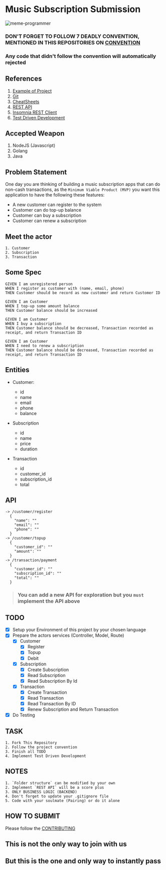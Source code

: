 # Music Subscription Submission

![meme-programmer](https://cupheadmemes.com/wp-content/uploads/2018/08/Best-Programming-Memes-80.jpg) 

### DON'T FORGET TO FOLLOW 7 DEADLY CONVENTION, MENTIONED IN THIS REPOSITORIES ON [CONVENTION](https://github.com/Aldiwildan77/music-subscription/blob/master/CONVENTION.md)
### Any code that didn't follow the convention will automatically rejected

## <b>References</b> 
1. [Example of Project](https://github.com/meong1234/fintech)
2. [Git](https://try.github.io/)
3. [CheatSheets](https://devhints.io/)
4. [REST API](https://restfulapi.net/)
5. [Insomnia REST Client](https://insomnia.rest/)
6. [Test Driven Development](https://www.freecodecamp.org/news/test-driven-development-what-it-is-and-what-it-is-not-41fa6bca02a2/)

## <b>Accepted Weapon</b>
1. NodeJS (Javascript)
2. Golang
3. Java

## <b>Problem Statement</b>
One day you are thinking of building a music subscription apps that can do non-cash transactions, as the `Minimum Viable Product (MVP)` you want this application to have the following these features:

* A new customer can register to the system
* Customer can do top-up balance
* Customer can buy a subscription
* Customer can renew a subscription

## <b>Meet the actor</b>
```
1. Customer
2. Subscription 
3. Transaction
```

## <b>Some Spec</b>
```
GIVEN I am unregistered person
WHEN I register as customer with (name, email, phone)
THEN Customer should be record as new customer and return Customer ID

GIVEN I am Customer
WHEN I top-up some amount balance
THEN Customer balance should be increased

GIVEN I am Customer 
WHEN I buy a subscription
THEN Customer balance should be decreased, Transaction recorded as receipt, and return Transaction ID

GIVEN I am Customer
WHEN I need to renew a subscription
THEN Customer balance should be decreased, Transaction recorded as receipt, and return Transaction ID
```

## <b>Entities</b>
* Customer: 
  * id
  * name
  * email
  * phone
  * balance

* Subscription 
  * id
  * name
  * price
  * duration

* Transaction
  * id
  * customer_id
  * subscription_id
  * total

## <b>API</b>
```
-> /customer/register
  {
    "name": ""
    "email": ""
    "phone": ""
  }
-> /customer/topup
  {
    "customer_id": ""
    "amount": ""
  }
-> /transaction/payment
  {
    "customer_id": ""
    "subscription_id": ""
    "total": ""
  }
```
> ### You can add a new API for exploration but you `must` implement the API above

## <b>TODO</b>
* [x] Setup your Environment of this project by your chosen language
* [x] Prepare the actors services (Controller, Model, Route)
  * [x] Customer
    * [x] Register
    * [x] Topup
    * [x] Debit
  * [x] Subscription
    * [x] Create Subscription
    * [x] Read Subscription
    * [x] Read Subscription By Id
  * [x] Transaction
    * [x] Create Transaction
    * [x] Read Transaction 
    * [x] Read Transaction By ID
    * [x] Renew Subscription and Return Transaction
* [x] Do Testing

## <b>TASK</b>
```
1. Fork This Repository
2. Follow the project convention
3. Finish all TODO
4. Implement Test Driven Development
```

## <b>NOTES</b>
``` 
1. `Folder structure` can be modified by your own  
2. Implement `REST API` will be a score plus
3. ONLY BUSINESS LOGIC (BACKEND) 
4. Don't forget to update your .gitignore file
5. Code with your soulmate (Pairing) or do it alone
```

## <b>HOW TO SUBMIT</b>
Please follow the [CONTRIBUTING](https://github.com/Aldiwildan77/music-subscription/blob/master/CONTRIBUTING.md)

## This is not the only way to join with us
## But this is the one and only way to instantly pass
